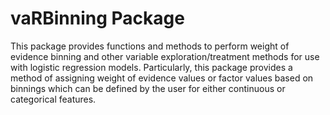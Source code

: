 # vaRBinning Package

This package provides functions and methods to perform weight of evidence binning and other variable exploration/treatment methods for use with logistic regression models.
    Particularly, this package provides a method of assigning weight of evidence values or factor values based on binnings which can be defined by the user for either continuous or categorical features.
